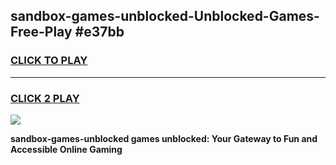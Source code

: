 
## sandbox-games-unblocked-Unblocked-Games-Free-Play #e37bb
<h3>
<a href="https://us.freeplayer.one?title=sandbox-games-unblocked&ref=9M">CLICK TO PLAY</a></h3>
<hr>

<h3>
<a href="https://us.freeplayer.one?title=sandbox-games-unblocked&ref=9M">CLICK 2 PLAY</a>
  
</h3>

<a href="https://us.freeplayer.one?title=sandbox-games-unblocked&ref=9M"><img src="https://clearcache.store/games.png"></a>


**sandbox-games-unblocked games unblocked: Your Gateway to Fun and Accessible Online Gaming**
